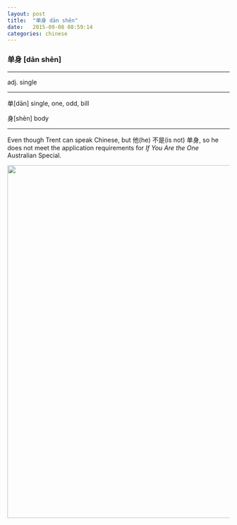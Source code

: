 ```yaml
---
layout: post
title:  "单身 dān shēn"
date:   2015-09-08 08:59:14
categories: chinese
---
```

### 单身 [dān shēn]
-----------

adj. single

-----------

  单[dān] single, one, odd, bill

  身[shēn] body  

-----------

Even though Trent can speak Chinese, but 他(he) 不是(is not) 单身, so he does not meet the application requirements for *If You Are the One* Australian Special.

<img width='800' src="/wombats-learning/images/danshen.png"/>
